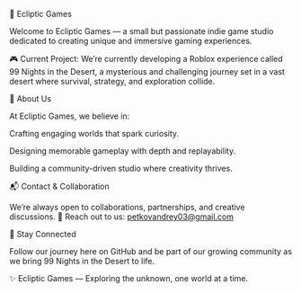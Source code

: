🌌 Ecliptic Games

Welcome to Ecliptic Games — a small but passionate indie game studio dedicated to creating unique and immersive gaming experiences.

🎮 Current Project:
We’re currently developing a Roblox experience called 99 Nights in the Desert, a mysterious and challenging journey set in a vast desert where survival, strategy, and exploration collide.

🚀 About Us

At Ecliptic Games, we believe in:

Crafting engaging worlds that spark curiosity.

Designing memorable gameplay with depth and replayability.

Building a community-driven studio where creativity thrives.

📬 Contact & Collaboration

We’re always open to collaborations, partnerships, and creative discussions.
📧 Reach out to us: petkovandrey03@gmail.com

🌟 Stay Connected

Follow our journey here on GitHub and be part of our growing community as we bring 99 Nights in the Desert to life.

✨ Ecliptic Games — Exploring the unknown, one world at a time.
